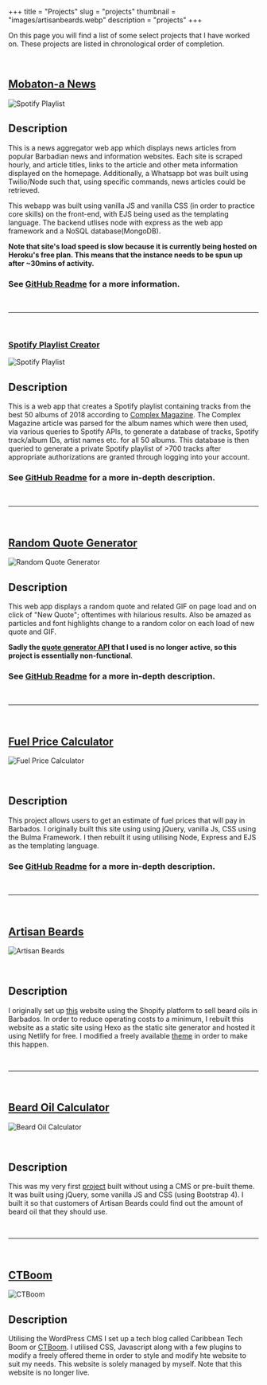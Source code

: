 +++
title = "Projects"
slug = "projects"
thumbnail = "images/artisanbeards.webp"
description = "projects"
+++

On this page you will find a list of some select projects that I have worked on. These projects are listed in chronological order of completion.




&nbsp;

## [Mobaton-a News](https://tranquil-mountain-25146.herokuapp.com/)

![Spotify Playlist](/images/news.png)

##  Description

This is a news aggregator web app which displays news articles from popular Barbadian news and information websites. Each site is scraped hourly, and article titles, links to the article and other meta information displayed on the homepage. Additionally, a Whatsapp bot was built using Twilio/Node such that, using specific commands, news articles could be retrieved.

This webapp was built using vanilla JS and vanilla CSS (in order to practice core skills) on the front-end, with EJS being used as the templating language. The backend utlises node with express as the web app framework and a NoSQL database(MongoDB).

**Note that site's load speed is slow because it is currently being hosted on Heroku's free plan. This means that the instance needs to be spun up after ~30mins of activity.**

### See [GitHub Readme](https://github.com/wingraptor/mobatonnews) for a more information.


&nbsp;

---

&nbsp;

### [Spotify Playlist Creator](https://spotifyplaylistapp.herokuapp.com/)

![Spotify Playlist](/images/spotify.jpg)

##  Description

This is a web app that creates a Spotify playlist containing tracks from the best 50 albums of 2018 according to [Complex Magazine](https://www.complex.com/music/best-albums-2018/). The Complex Magazine article was parsed for the album names which were then used, via various queries to Spotify APIs, to generate a database of tracks, Spotify track/album IDs, artist names etc. for all 50 albums. This database is then queried to generate a private Spotify playlist of >700 tracks after appropriate authorizations are granted through logging into your account.

### See [GitHub Readme](https://github.com/wingraptor/spotifyPlaylist) for a more in-depth description.


&nbsp;

---

&nbsp;

## [Random Quote Generator](https://wingraptor.github.io/quotegenerator/)

![Random Quote Generator](/images/randomQuote.jpg)

##  Description

This web app displays a random quote and related GIF on page load and on click of "New Quote"; oftentimes with hilarious results.
Also be amazed as particles and font highlights change to a random color on each load of new quote and GIF. 

**Sadly the [quote generator API](https://talaikis.com/api/quotes/random/) that I used is no longer active, so this project is essentially non-functional**.

### See [GitHub Readme](https://github.com/wingraptor/quotegenerator) for a more in-depth description.

&nbsp;

---

&nbsp;

## [Fuel Price Calculator](https://guarded-caverns-56336.herokuapp.com/gascalc/new)

![Fuel Price Calculator](/images/gaspricecalc.jpg)

&nbsp;

##  Description

This project allows users to get an estimate of fuel prices that will pay in Barbados. I originally built this site using using jQuery, vanilla Js, CSS using the Bulma Framework. I then rebuilt it using utilising Node, Express and EJS as the templating language.

### See [GitHub Readme](https://github.com/wingraptor/gascalcnode) for a more in-depth description.

&nbsp;

---

&nbsp;

## [Artisan Beards](https://artisanbeards.com)

![Artisan Beards](/images/artisanbeards.jpg)

&nbsp;

##  Description

I originally set up [this](https://artisanbeards.com) website using the Shopify platform to sell beard oils in Barbados. In order to reduce operating costs to a minimum, I rebuilt this website as a static site using Hexo as the static site generator and hosted it using Netlify for free. I modified a freely available [theme](https://gumroad.com/l/hexo-theme-milan) in order to make this happen.

&nbsp;

---

&nbsp;

## [Beard Oil Calculator](https://wingraptor.github.io/beardoilcalc.github.io/index.html)

![Beard Oil Calculator](/images/beardoilcalc.jpg)

&nbsp;

##  Description

This was my very first [project](https://wingraptor.github.io/beardoilcalc.github.io/index.html) built without using a CMS or pre-built theme. It was built using jQuery, some vanilla JS and CSS (using Bootstrap 4). I built it so that customers of Artisan Beards could find out the amount of beard oil that they should use. 

&nbsp;

---

&nbsp;

## [CTBoom](https://ctboom.io)

![CTBoom](/images/ctboom.jpg)

##  Description

Utilising the WordPress CMS I set up a tech blog called Caribbean Tech Boom or [CTBoom](https://ctboom.io). I utilised CSS, Javascript along with a few plugins to modify a freely offered theme in order to style and modify hte website to suit my needs. This website is solely managed by myself. Note that this website is no longer live.

